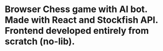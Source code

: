 # Browser Chess game with AI bot. Made with React and Stockfish API. Frontend developed entirely from scratch (no-lib).
